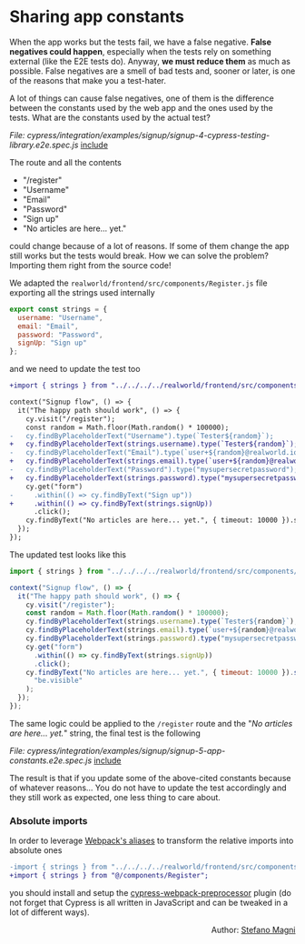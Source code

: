 # Sharing app constants

When the app works but the tests fail, we have a false negative. **False negatives could happen**, especially when the tests rely on something external (like the E2E tests do). Anyway, **we must reduce them** as much as possible. False negatives are a smell of bad tests and, sooner or later, is one of the reasons that make you a test-hater.

A lot of things can cause false negatives, one of them is the difference between the constants used by the web app and the ones used by the tests. What are the constants used by the actual test?

<i>File: cypress/integration/examples/signup/signup-4-cypress-testing-library.e2e.spec.js</i>
[include](../cypress/integration/examples/signup/signup-4-cypress-testing-library.e2e.spec.js)

The route and all the contents

- "/register"
- "Username"
- "Email"
- "Password"
- "Sign up"
- "No articles are here... yet."

could change because of a lot of reasons. If some of them change the app still works but the tests would break. How we can solve the problem? Importing them right from the source code!

We adapted the `realworld/frontend/src/components/Register.js` file exporting all the strings used internally

```javascript
export const strings = {
  username: "Username",
  email: "Email",
  password: "Password",
  signUp: "Sign up"
};
```

and we need to update the test too

```diff
+import { strings } from "../../../../realworld/frontend/src/components/Register";

context("Signup flow", () => {
  it("The happy path should work", () => {
    cy.visit("/register");
    const random = Math.floor(Math.random() * 100000);
-   cy.findByPlaceholderText("Username").type(`Tester${random}`);
+   cy.findByPlaceholderText(strings.username).type(`Tester${random}`);
-   cy.findByPlaceholderText("Email").type(`user+${random}@realworld.io`);
+   cy.findByPlaceholderText(strings.email).type(`user+${random}@realworld.io`);
-   cy.findByPlaceholderText("Password").type("mysupersecretpassword");
+   cy.findByPlaceholderText(strings.password).type("mysupersecretpassword");
    cy.get("form")
-     .within(() => cy.findByText("Sign up"))
+     .within(() => cy.findByText(strings.signUp))
      .click();
    cy.findByText("No articles are here... yet.", { timeout: 10000 }).should("be.visible");
  });
});
```

The updated test looks like this

```javascript
import { strings } from "../../../../realworld/frontend/src/components/Register";

context("Signup flow", () => {
  it("The happy path should work", () => {
    cy.visit("/register");
    const random = Math.floor(Math.random() * 100000);
    cy.findByPlaceholderText(strings.username).type(`Tester${random}`);
    cy.findByPlaceholderText(strings.email).type(`user+${random}@realworld.io`);
    cy.findByPlaceholderText(strings.password).type("mysupersecretpassword");
    cy.get("form")
      .within(() => cy.findByText(strings.signUp))
      .click();
    cy.findByText("No articles are here... yet.", { timeout: 10000 }).should(
      "be.visible"
    );
  });
});
```

The same logic could be applied to the `/register` route and the "_No articles are here... yet._" string, the final test is the following

<i>File: cypress/integration/examples/signup/signup-5-app-constants.e2e.spec.js</i>
[include](../cypress/integration/examples/signup/signup-5-app-constants.e2e.spec.js)

The result is that if you update some of the above-cited constants because of whatever reasons... You do not have to update the test accordingly and they still work as expected, one less thing to care about.

### Absolute imports

In order to leverage [Webpack's aliases](https://webpack.js.org/configuration/resolve/#resolvealias) to transform the relative imports into absolute ones

```diff
-import { strings } from "../../../../realworld/frontend/src/components/Register";
+import { strings } from "@/components/Register";
```

you should install and setup the [cypress-webpack-preprocessor](https://github.com/cypress-io/cypress-webpack-preprocessor) plugin (do not forget that Cypress is all written in JavaScript and can be tweaked in a lot of different ways).

<p style='text-align: right;'>Author: <a href="about-us.md#stefano-magni">Stefano Magni</a></p>
